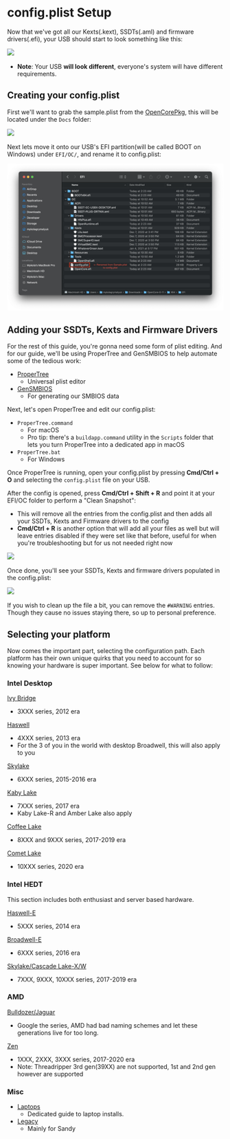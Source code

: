 # config.plist Setup

Now that we've got all our Kexts(.kext), SSDTs(.aml) and firmware drivers(.efi), your USB should start to look something like this:

![](/images/config/config-universal/almost-done.png)

* **Note**: Your USB **will look different**, everyone's system will have different requirements.

## Creating your config.plist

First we'll want to grab the sample.plist from the [OpenCorePkg](https://github.com/acidanthera/OpenCorePkg/releases), this will be located under the `Docs` folder:

![](/images/config/config-universal/sample-location.png)

Next lets move it onto our USB's EFI partition(will be called BOOT on Windows) under `EFI/OC/`, and rename it to config.plist:

![](/images/config/config-universal/renamed.png)

## Adding your SSDTs, Kexts and Firmware Drivers

For the rest of this guide, you're gonna need some form of plist editing. And for our guide, we'll be using ProperTree and GenSMBIOS to help automate some of the tedious work:

* [ProperTree](https://github.com/corpnewt/ProperTree)
  * Universal plist editor
* [GenSMBIOS](https://github.com/corpnewt/GenSMBIOS)
  * For generating our SMBIOS data

Next, let's open ProperTree and edit our config.plist:

* `ProperTree.command`
  * For macOS
  * Pro tip: there's a `buildapp.command` utility in the `Scripts` folder that lets you turn ProperTree into a dedicated app in macOS
* `ProperTree.bat`
  * For Windows

Once ProperTree is running, open your config.plist by pressing **Cmd/Ctrl + O** and selecting the `config.plist` file on your USB.

After the config is opened, press **Cmd/Ctrl + Shift + R** and point it at your EFI/OC folder to perform a "Clean Snapshot":

* This will remove all the entries from the config.plist and then adds all your SSDTs, Kexts and Firmware drivers to the config
* **Cmd/Ctrl + R** is another option that will add all your files as well but will leave entries disabled if they were set like that before, useful for when you're troubleshooting but for us not needed right now

![](/images/config/config-universal/before-snapshot.png)

Once done, you'll see your SSDTs, Kexts and firmware drivers populated in the config.plist:

![](/images/config/config-universal/after-snapshot.png)

If you wish to clean up the file a bit, you can remove the `#WARNING` entries. Though they cause no issues staying there, so up to personal preference.

## Selecting your platform

Now comes the important part, selecting the configuration path. Each platform has their own unique quirks that you need to account for so knowing your hardware is super important. See below for what to follow:

### Intel Desktop

[Ivy Bridge](/config.plist/ivy-bridge.md)

* 3XXX series, 2012 era

[Haswell](/config.plist/haswell.md)

* 4XXX series, 2013 era
* For the 3 of you in the world with desktop Broadwell, this will also apply to you

[Skylake](/config.plist/skylake.md)

* 6XXX series, 2015-2016 era

[Kaby Lake](/config.plist/kaby-lake.md)

* 7XXX series, 2017 era
* Kaby Lake-R and Amber Lake also apply

[Coffee Lake](/config.plist/coffee-lake.md)

* 8XXX and 9XXX series, 2017-2019 era

[Comet Lake](/config.plist/comet-lake.md)

* 10XXX series, 2020 era

### Intel HEDT

This section includes both enthusiast and server based hardware.

[Haswell-E](/config-HEDT/haswell-e.md)

* 5XXX series, 2014 era

[Broadwell-E](/config-HEDT/broadwell-e.md)

* 6XXX series, 2016 era

[Skylake/Cascade Lake-X/W](/config-HEDT/skylake-x.md)

* 7XXX, 9XXX, 10XXX series, 2017-2019 era

### AMD

[Bulldozer/Jaguar](/AMD/fx.md)

* Google the series, AMD had bad naming schemes and let these generations live for too long.

[Zen](/AMD/zen.md)

* 1XXX, 2XXX, 3XXX series, 2017-2020 era
* Note: Threadripper 3rd gen(39XX) are not supported, 1st and 2nd gen however are supported

### Misc

* [Laptops](https://dortania.github.io/vanilla-laptop-guide/)
  * Dedicated guide to laptop installs.
* [Legacy](https://github.com/dortania/OpenCore-Desktop-Guide/blob/master/config.plist/legacy.md)
  * Mainly for Sandy
